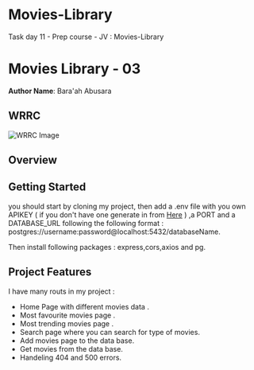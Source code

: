 # Movies-Library
Task day 11 - Prep course - JV : Movies-Library 

# Movies Library - 03

**Author Name**: Bara'ah Abusara

## WRRC

![WRRC Image](https://scontent.famm11-1.fna.fbcdn.net/v/t1.15752-9/272859685_248233827491885_5269150370403819009_n.jpg?_nc_cat=110&ccb=1-5&_nc_sid=ae9488&_nc_ohc=zdRsM4duhe0AX_c_NCN&_nc_ht=scontent.famm11-1.fna&oh=03_AVLsRMb4Jo9B-uirVzVUM9ow6DWsMM1h9MKs1f4V7jYQHg&oe=621D35E1)

## Overview

## Getting Started
you should start by cloning my project, then add a .env file with you own APIKEY ( if you don't have one generate in from [Here](https://developers.themoviedb.org/3/getting-started/introduction) ) ,a PORT and a DATABASE_URL following the following format : postgres://username:password@localhost:5432/databaseName.

Then install following packages : express,cors,axios and pg.


## Project Features
I have many routs in my project :
- Home Page with different movies data .
- Most favourite movies page .
- Most trending movies page .
- Search page where you can search for type of movies.
- Add movies page to the data base.
- Get movies from the data base.
- Handeling 404 and 500 errors.